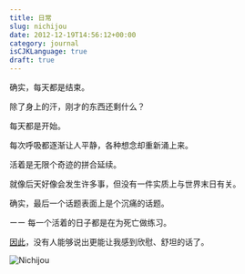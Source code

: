 ```yaml
---
title: 日常
slug: nichijou
date: 2012-12-19T14:56:12+00:00
category: journal
isCJKLanguage: true
draft: true
---
```


确实，每天都是结束。

除了身上的汗，刚才的东西还剩什么？

每天都是开始。

每次呼吸都逐渐让人平静，各种想念却重新涌上来。

活着是无限个奇迹的拼合延续。

就像后天好像会发生许多事，但没有一件实质上与世界末日有关。

确实，最后一个话题表面上是个沉痛的话题。

ーー 每一个活着的日子都是在为死亡做练习。

<a href="https://www.xiami.com/song/1768990366" title="翼をください" target="_blank">因此</a>，没有人能够说出更能让我感到欣慰、舒坦的话了。

![Nichijou](/img/nichijou/nichijou.jpg)
